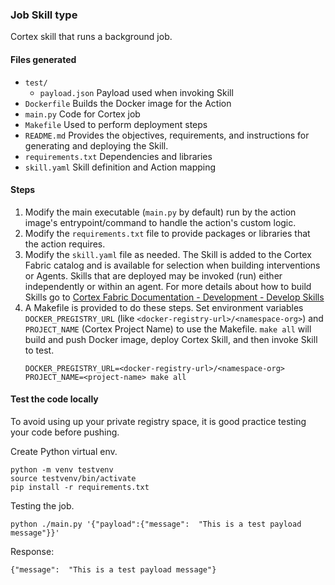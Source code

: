 ### Job Skill type

Cortex skill that runs a background job.

#### Files generated
* `test/`
    * `payload.json` Payload used when invoking Skill
* `Dockerfile` Builds the Docker image for the Action
* `main.py` Code for Cortex job
* `Makefile` Used to perform deployment steps
* `README.md` Provides the objectives, requirements, and instructions for generating and deploying the Skill.
* `requirements.txt` Dependencies and libraries
* `skill.yaml` Skill definition and Action mapping


#### Steps

1. Modify the main executable (`main.py` by default) run by the action image's entrypoint/command to handle the action's custom logic.
2. Modify the `requirements.txt` file to provide packages or libraries that the action requires.
3. Modify the `skill.yaml` file as needed. The Skill is added to the Cortex Fabric catalog and is available for selection when building interventions or Agents. Skills that are deployed may be invoked (run) either independently or within an agent. For more details about how to build Skills go to [Cortex Fabric Documentation - Development - Develop Skills](https://cognitivescale.github.io/cortex-fabric/docs/build-skills/define-skills)
4. A Makefile is provided to do these steps. Set environment variables `DOCKER_PREGISTRY_URL` (like `<docker-registry-url>/<namespace-org>`) and `PROJECT_NAME` (Cortex Project Name) to use the Makefile.
   `make all` will build and push Docker image, deploy Cortex Skill, and then invoke Skill to test.
   ```text
   DOCKER_PREGISTRY_URL=<docker-registry-url>/<namespace-org> PROJECT_NAME=<project-name> make all
   ```

#### Test the code locally
To avoid using up your private registry space, it is good practice testing your code before pushing.

Create Python virtual env.
```shell
python -m venv testvenv
source testvenv/bin/activate
pip install -r requirements.txt
```

Testing the job.
```shell
python ./main.py '{"payload":{"message":  "This is a test payload message"}}'
````
Response:
```text
{"message":  "This is a test payload message"}
```
